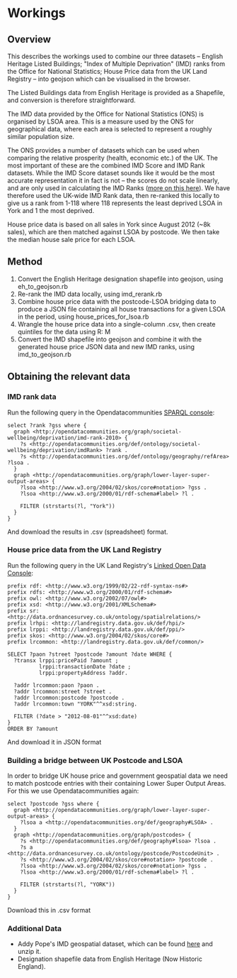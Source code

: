 # Workings

## Overview

This describes the workings used to combine our three datasets – English Heritage Listed Buildings; "Index of Multiple Deprivation" (IMD) ranks from the Office for National Statistics; House Price data from the UK Land Registry – into geojson which can be visualised in the browser.

The Listed Buildings data from English Heritage is provided as a Shapefile, and conversion is therefore straightforward.

The IMD data provided by the Office for National Statistics (ONS) is organised by LSOA area. This is a measure used by the ONS for geographical data, where each area is selected to represent a roughly similar population size.

The ONS provides a number of datasets which can be used when comparing the relative prosperity (health, economic etc.) of the UK. The most important of these are the combined IMD Score and IMD Rank datasets. While the IMD Score dataset sounds like it would be the most accurate representation it in fact is not – the scores do not scale linearly, and are only used in calculating the IMD Ranks ([more on this here](http://opendatacommunities.org/data/societal-wellbeing/deprivation/imd-rank-2010)). We have therefore used the UK-wide IMD Rank data, then re-ranked this locally to give us a rank from 1-118 where 118 represents the least deprived LSOA in York and 1 the most deprived.

House price data is based on all sales in York since August 2012 (~8k sales), which are then matched against LSOA by postcode. We then take the median house sale price for each LSOA.

## Method

  1. Convert the English Heritage designation shapefile into geojson, using eh_to_geojson.rb
  2. Re-rank the IMD data locally, using imd_rerank.rb
  3. Combine house price data with the postcode-LSOA bridging data to produce a JSON file containing all house transactions for a given LSOA in the period, using house_prices_for_lsoa.rb
  4. Wrangle the house price data into a single-column .csv, then create quintiles for the data using R:
M
  5. Convert the IMD shapefile into geojson and combine it with the generated house price JSON data and new IMD ranks, using imd_to_geojson.rb

## Obtaining the relevant data

### IMD rank data

Run the following query in the Opendatacommunities [SPARQL console](http://opendatacommunities.org/sparql):

    select ?rank ?gss where {
      graph <http://opendatacommunities.org/graph/societal-wellbeing/deprivation/imd-rank-2010> {
        ?s <http://opendatacommunities.org/def/ontology/societal-wellbeing/deprivation/imdRank> ?rank .
        ?s <http://opendatacommunities.org/def/ontology/geography/refArea> ?lsoa .
      }
      graph <http://opendatacommunities.org/graph/lower-layer-super-output-areas> {
        ?lsoa <http://www.w3.org/2004/02/skos/core#notation> ?gss .
        ?lsoa <http://www.w3.org/2000/01/rdf-schema#label> ?l .

        FILTER (strstarts(?l, "York"))
      }
    }

And download the results in .csv (spreadsheet) format.

### House price data from the UK Land Registry

Run the following query in the UK Land Registry's [Linked Open Data Console](http://landregistry.data.gov.uk/app/hpi/qonsole):

    prefix rdf: <http://www.w3.org/1999/02/22-rdf-syntax-ns#>
    prefix rdfs: <http://www.w3.org/2000/01/rdf-schema#>
    prefix owl: <http://www.w3.org/2002/07/owl#>
    prefix xsd: <http://www.w3.org/2001/XMLSchema#>
    prefix sr: <http://data.ordnancesurvey.co.uk/ontology/spatialrelations/>
    prefix lrhpi: <http://landregistry.data.gov.uk/def/hpi/>
    prefix lrppi: <http://landregistry.data.gov.uk/def/ppi/>
    prefix skos: <http://www.w3.org/2004/02/skos/core#>
    prefix lrcommon: <http://landregistry.data.gov.uk/def/common/>

    SELECT ?paon ?street ?postcode ?amount ?date WHERE {
      ?transx lrppi:pricePaid ?amount ;
              lrppi:transactionDate ?date ;
              lrppi:propertyAddress ?addr.

      ?addr lrcommon:paon ?paon .
      ?addr lrcommon:street ?street .
      ?addr lrcommon:postcode ?postcode .
      ?addr lrcommon:town "YORK"^^xsd:string.

      FILTER (?date > "2012-08-01"^^xsd:date)
    }
    ORDER BY ?amount

And download it in JSON format

### Building a bridge between UK Postcode and LSOA

In order to bridge UK house price and government geospatial data we need to match postcode entries with their containing Lower Super Output Areas. For this we use Opendatacommunities again:

    select ?postcode ?gss where {
      graph <http://opendatacommunities.org/graph/lower-layer-super-output-areas> {
        ?lsoa a <http://opendatacommunities.org/def/geography#LSOA> .
      }
      graph <http://opendatacommunities.org/graph/postcodes> {
        ?s <http://opendatacommunities.org/def/geography#lsoa> ?lsoa .
        ?s a <http://data.ordnancesurvey.co.uk/ontology/postcode/PostcodeUnit> .
        ?s <http://www.w3.org/2004/02/skos/core#notation> ?postcode .
        ?lsoa <http://www.w3.org/2004/02/skos/core#notation> ?gss .
        ?lsoa <http://www.w3.org/2000/01/rdf-schema#label> ?l .

        FILTER (strstarts(?l, "YORK"))
      }
    }

Download this in .csv format

### Additional Data

 - Addy Pope's IMD geospatial dataset, which can be found [here](http://www.sharegeo.ac.uk/handle/10672/481) and unzip it.
 - Designation shapefile data from English Heritage (Now Historic England).
